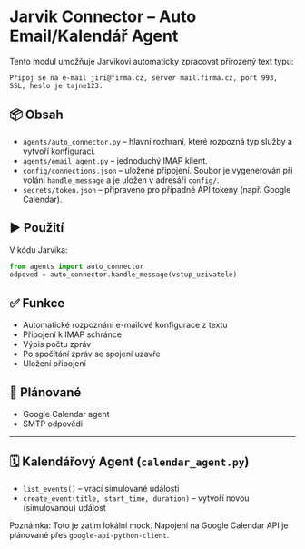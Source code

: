 
# Jarvik Connector – Auto Email/Kalendář Agent

Tento modul umožňuje Jarvikovi automaticky zpracovat přirozený text typu:

```
Připoj se na e-mail jiri@firma.cz, server mail.firma.cz, port 993, SSL, heslo je tajne123.
```

## 📦 Obsah

- `agents/auto_connector.py` – hlavní rozhraní, které rozpozná typ služby a vytvoří konfiguraci.
- `agents/email_agent.py` – jednoduchý IMAP klient.
- `config/connections.json` – uložené připojení.
  Soubor je vygenerován při volání `handle_message` a je uložen v adresáři `config/`.
- `secrets/token.json` – připraveno pro případné API tokeny (např. Google Calendar).

## ▶️ Použití

V kódu Jarvika:

```python
from agents import auto_connector
odpoved = auto_connector.handle_message(vstup_uzivatele)
```

## ✅ Funkce

- Automatické rozpoznání e-mailové konfigurace z textu
- Připojení k IMAP schránce
- Výpis počtu zpráv
- Po spočítání zpráv se spojení uzavře
- Uložení připojení

## 📅 Plánované

- Google Calendar agent
- SMTP odpovědi

---

## 🗓️ Kalendářový Agent (`calendar_agent.py`)

- `list_events()` – vrací simulované události
- `create_event(title, start_time, duration)` – vytvoří novou (simulovanou) událost

Poznámka: Toto je zatím lokální mock. Napojení na Google Calendar API je plánované přes `google-api-python-client`.
